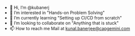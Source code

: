 - 👋 Hi, I’m @kubanerj
- 👀 I’m interested in "Hands-on Problem Solving"
- 🌱 I’m currently learning "Setting up CI/CD from scratch"
- 💞️ I’m looking to collaborate on "Anything that is stuck"
- 📫 How to reach me Mail at kunal.banerjee@capgemini.com

<!---
kubanerj/kubanerj is a ✨ special ✨ repository because its `README.md` (this file) appears on your GitHub profile.
You can click the Preview link to take a look at your changes.
--->
